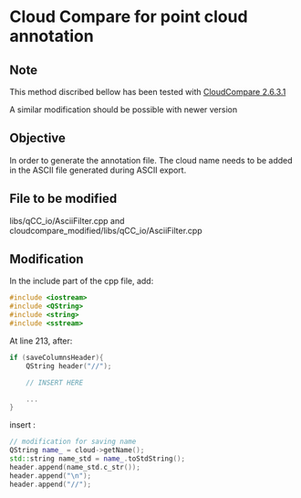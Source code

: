 # Cloud Compare for point cloud annotation

## Note
This method discribed bellow has been tested with [CloudCompare 2.6.3.1](https://github.com/cloudcompare/trunk/releases/tag/v2.6.3.1)

A similar modification should be possible with newer version

## Objective
In order to generate the annotation file.
The cloud name needs to be added in the ASCII file generated during ASCII export.

## File to be modified

libs/qCC_io/AsciiFilter.cpp and cloudcompare_modified/libs/qCC_io/AsciiFilter.cpp

## Modification

In the include part of the cpp file, add:

```cpp
#include <iostream>
#include <QString>
#include <string>
#include <sstream>
```

At line 213, after:

```cpp
if (saveColumnsHeader){
    QString header("//");

    // INSERT HERE

    ...
}
```

insert :

```cpp
// modification for saving name
QString name_ = cloud->getName();
std::string name_std = name_.toStdString();
header.append(name_std.c_str());
header.append("\n");
header.append("//");
```
